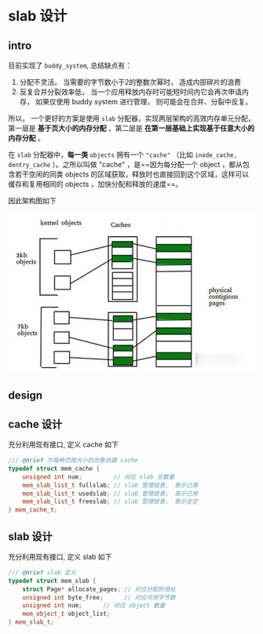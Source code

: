 # slab 设计

## intro

目前实现了 `buddy_system`, 总结缺点有：

1. 分配不灵活。 当需要的字节数小于2的整数次幂时， 造成内部碎片的浪费
2. 反复合并分裂效率低， 当一个应用释放内存时可能短时间内它会再次申请内存， 如果仅使用 buddy system 进行管理， 则可能会在合并、分裂中反复。

所以， 一个更好的方案是使用 `slab` 分配器，实现两层架构的高效内存单元分配， 第一层是 **基于页大小的内存分配** ，第二层是 **在第一层基础上实现基于任意大小的内存分配**  。

在 `slab` 分配器中，**每一类** `objects` 拥有一个 `"cache"` （比如 `inode_cache, dentry_cache` ）。之所以叫做 "cache" ，是==因为每分配一个 object ，都从包含若干空闲的同类 objects 的区域获取，释放时也直接回到这个区域，这样可以缓存和复用相同的 objects ，加快分配和释放的速度==。

因此架构图如下

![cache-slab](./image/linux-cache-slab.png)


## design

## cache 设计

充分利用现有接口, 定义 cache 如下

```cpp
/// @brief 为每种范围大小的对象创建 cache
typedef struct mem_cache {
    unsigned int num;         // 对应 slab 总数量
    mem_slab_list_t fullslab; // slab 管理链表， 表示已满
    mem_slab_list_t usedslab; // slab 管理链表， 表示已用
    mem_slab_list_t freeslab; // slab 管理链表， 表示全空
} mem_cache_t;
```

## slab 设计

充分利用现有接口, 定义 slab 如下

```cpp
/// @brief slab 定义
typedef struct mem_slab {
    struct Page* allocate_pages; // 对应分配的地址
    unsigned int byte_free;      // 对应可用字节数
    unsigned int num;      // 对应 object 数量
    mem_object_t object_list;  
} mem_slab_t;
```